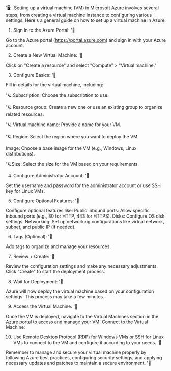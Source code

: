 '🖥️:' 
Setting up a virtual machine (VM) in Microsoft Azure involves several steps, from creating a virtual machine instance to configuring various settings. Here's a general guide on how to set up a virtual machine in Azure: 

1. Sign In to the Azure Portal:  '🚀

Go to the Azure portal (https://portal.azure.com) and sign in with your Azure account.

2. Create a New Virtual Machine: '🚀

 Click on "Create a resource" and select "Compute" > "Virtual machine."

3. Configure Basics: '🚀

Fill in details for the virtual machine, including:

  '🪐 Subscription: Choose the subscription to use.
  
  '🪐 Resource group: Create a new one or use an existing group to organize related resources.
  
  '🪐 Virtual machine name: Provide a name for your VM.
  
  '🪐 Region: Select the region where you want to deploy the VM.
  
   Image: Choose a base image for the VM (e.g., Windows, Linux distributions).
   
  '🪐Size: Select the size for the VM based on your requirements.
  
 
4. Configure Administrator Account: '🚀

 Set the username and password for the administrator account or use SSH key for Linux VMs.
 
5. Configure Optional Features: '🚀

Configure optional features like:
  Public inbound ports: Allow specific inbound ports (e.g., 80 for HTTP, 443 for HTTPS).
  Disks: Configure OS disk settings.
  Networking: Set up networking configurations like virtual network, subnet, and public IP (if needed).
  
6. Tags (Optional): '🚀

Add tags to organize and manage your resources.

7. Review + Create: '🚀

Review the configuration settings and make any necessary adjustments.
Click "Create" to start the deployment process.

8. Wait for Deployment: '🚀

Azure will now deploy the virtual machine based on your configuration settings. This process may take a few minutes.

9. Access the Virtual Machine: '🚀

Once the VM is deployed, navigate to the Virtual Machines section in the Azure portal to access and manage your VM.
Connect to the Virtual Machine:

10. Use Remote Desktop Protocol (RDP) for Windows VMs or SSH for Linux VMs to connect to the VM and configure it according to your needs. '🚀
    
Remember to manage and secure your virtual machine properly by following Azure best practices, configuring security settings, and applying necessary updates and patches to maintain a secure environment. '💎





